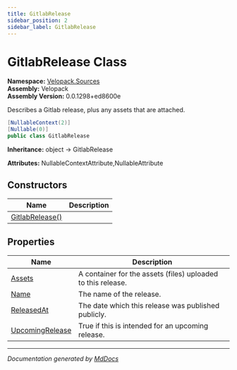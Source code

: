 ```yaml
---
title: GitlabRelease
sidebar_position: 2
sidebar_label: GitlabRelease
---
```

<!--  
  <auto-generated>   
    The contents of this file were generated by a tool.  
    Changes to this file may be list if the file is regenerated  
  </auto-generated>   
-->

# GitlabRelease Class

**Namespace:** [Velopack.Sources](../index.md)  
**Assembly:** Velopack  
**Assembly Version:** 0.0.1298+ed8600e

Describes a Gitlab release, plus any assets that are attached.

```csharp
[NullableContext(2)]
[Nullable(0)]
public class GitlabRelease
```

**Inheritance:** object → GitlabRelease

**Attributes:** NullableContextAttribute,NullableAttribute

## Constructors

| Name                                     | Description |
| ---------------------------------------- | ----------- |
| [GitlabRelease()](constructors/index.md) |             |

## Properties

| Name                                             | Description                                                  |
| ------------------------------------------------ | ------------------------------------------------------------ |
| [Assets](properties/Assets.md)                   | A container for the assets (files) uploaded to this release. |
| [Name](properties/Name.md)                       | The name of the release.                                     |
| [ReleasedAt](properties/ReleasedAt.md)           | The date which this release was published publicly.          |
| [UpcomingRelease](properties/UpcomingRelease.md) | True if this is intended for an upcoming release.            |

___

*Documentation generated by [MdDocs](https://github.com/ap0llo/mddocs)*
